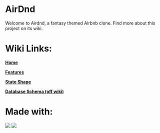 # AirDnd
Welcome to Airdnd, a fantasy themed Airbnb clone. Find more about this project on its wiki.

# Wiki Links:
[**Home**](https://github.com/QuantitativeSneezing/Airdnd/wiki)


[**Features**](https://github.com/QuantitativeSneezing/Airdnd/wiki/features-list)


[**State Shape**](https://github.com/QuantitativeSneezing/Airdnd/wiki/Redux-State-Shape)

[**Database Schema (off wiki)**](https://drive.google.com/file/d/1mlD7SR5M-bWXZ9_ANdyKlyU5Rjb8XyIG/view?usp=sharing)
# Made with:
[<img src="https://img.shields.io/badge/Javascript-FF0000?style=for-the-badge&logo=AbletonLive&logoColor=white">](https://www.javascript.com/)
[<img src="https://img.shields.io/badge/Redux-000000?style=for-the-badge&logo=AbletonLive&logoColor=white">](https://redux-toolkit.js.org/)

<!-- ![Redux](https://img.shields.io/badge/Redux-000000?style=for-the-badge&logo=AbletonLive&logoColor=white) -->





